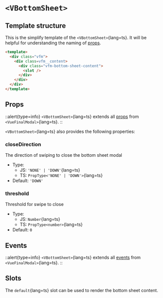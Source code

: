 # `<VBottomSheet>`

## Template structure

This is the simplify template of the `<VBottomSheet>`{lang=ts}.
It will be helpful for understanding the naming of [props](#props).

```html [VBottomSheet.vue]
<template>
  <div class="vfm">
    <div class=vfm__content>
      <div class="vfm-bottom-sheet-content">
        <slot />
      </div>
    </div>
  </div>
</template>
```

## Props

::alert{type=info}
`<VBottomSheet>`{lang=ts} extends all [props](/api/components/vue-final-modal#props) from `<VueFinalModal>`{lang=ts}.
::

`<VBottomSheet>`{lang=ts} also provides the following properties:

### closeDirection

The direction of swiping to close the bottom sheet modal
  - Type:
    - JS: `'NONE' | 'DOWN'`{lang=ts}
    - TS: `PropType<'NONE' | 'DOWN'>`{lang=ts}
  - Default: `'DOWN'`

### threshold

Threshold for swipe to close
  - Type:
    - JS: `Number`{lang=ts}
    - TS: `PropType<number>`{lang=ts}
  - Default: `0`

## Events

::alert{type=info}
`<VBottomSheet>`{lang=ts} extends all [events](/api/components/vue-final-modal#events) from `<VueFinalModal>`{lang=ts}.
::

## Slots

The `default`{lang=ts} slot can be used to render the bottom sheet content.
